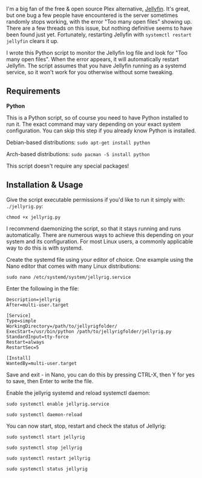 I'm a big fan of the free & open source Plex alternative, [Jellyfin](https://github.com/jellyfin/jellyfin). It's great, but one bug a few people have encountered is the server sometimes randomly stops working, with the error "Too many open files" showing up. There are a few threads on this issue, but nothing definitive seems to have been found just yet. Fortunately, restarting Jellyfin with `systemctl restart jellyfin` clears it up.

I wrote this Python script to monitor the Jellyfin log file and look for "Too many open files". When the error appears, it will automatically restart Jellyfin. The script assumes that you have Jellyfin running as a systemd service, so it won't work for you otherwise without some tweaking.

## Requirements

**Python**

This is a Python script, so of course you need to have Python installed to run it. The exact command may vary depending on your exact system configuration. You can skip this step if you already know Python is installed.

Debian-based distributions: `sudo apt-get install python`

Arch-based distributions: `sudo pacman -S install python`

This script doesn't require any special packages!

## Installation & Usage

Give the script executable permissions if you'd like to run it simply with: `./jellyrig.py`:

`chmod +x jellyrig.py`

I recommend daemonizing the script, so that it stays running and runs automatically. There are numerous ways to achieve this depending on your system and its configuration. For most Linux users, a commonly applicable way to do this is with systemd.

Create the systemd file using your editor of choice. One example using the Nano editor that comes with many Linux distributions:

`sudo nano /etc/systemd/system/jellyrig.service`

Enter the following in the file:

```[Unit]
Description=jellyrig
After=multi-user.target

[Service]
Type=simple
WorkingDirectory=/path/to/jellyrigfolder/
ExecStart=/usr/bin/python /path/to/jellyrigfolder/jellyrig.py
StandardInput=tty-force
Restart=always
RestartSec=5

[Install]
WantedBy=multi-user.target
```

Save and exit - in Nano, you can do this by pressing CTRL-X, then Y for yes to save, then Enter to write the file.

Enable the jellyrig systemd and reload systemctl daemon:

`sudo systemctl enable jellyrig.service`

`sudo systemctl daemon-reload`

You can now start, stop, restart and check the status of Jellyrig:

`sudo systemctl start jellyrig`

`sudo systemctl stop jellyrig`

`sudo systemctl restart jellyrig`

`sudo systemctl status jellyrig`
